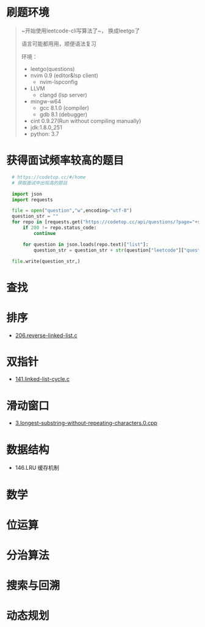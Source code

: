 # 刷题环境

> ~开始使用leetcode-cli写算法了~， 换成leetgo了
>
> 语言可能都用用，顺便语法复习
>
> 环境：
> - leetgo(questions)
> - nvim 0.9 (editor&lsp client)
>   - nvim-lspconfig
> - LLVM
>   - clangd (lsp server)
> - mingw-w64
>   - gcc 8.1.0 (compiler)
>   - gdb 8.1 (debugger)
> - cint 0.9.27(Run without compiling manually)
> - jdk:1.8.0_251
> - python: 3.7

# 获得面试频率较高的题目

```python
  # https://codetop.cc/#/home
  # 获取面试中出现高的题目

  import json
  import requests

  file = open("question","w",encoding="utf-8")
  question_str = ""
  for repo in [requests.get("https://codetop.cc/api/questions/?page="+str(i)+"&search=&ordering=-frequency") for i in range(1,45)]:
      if 200 != repo.status_code:
          continue

      for question in json.loads(repo.text)["list"]:
          question_str = question_str + str(question["leetcode"]["question_id"]) + ":" + str(question["leetcode"]["title"])  + "\r\n"

  file.write(question_str,)
```

# 查找

# 排序

- [206.reverse-linked-list.c](./src/leetcode/206.reverse-linked-list.c)

# 双指针

- [141.linked-list-cycle.c](./src/leetcode/141.linked-list-cycle.c)

# 滑动窗口

- [3.longest-substring-without-repeating-characters.0.cpp](./src/leetcode/3.longest-substring-without-repeating-characters.0.cpp)

# 数据结构

- 146.LRU 缓存机制

# 数学

# 位运算

# 分治算法

# 搜索与回溯

# 动态规划

